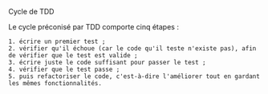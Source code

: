 Cycle de TDD

Le cycle préconisé par TDD comporte cinq étapes :

    1. écrire un premier test ;
    2. vérifier qu'il échoue (car le code qu'il teste n'existe pas), afin de vérifier que le test est valide ;
    3. écrire juste le code suffisant pour passer le test ;
    4. vérifier que le test passe ;
    5. puis refactoriser le code, c'est-à-dire l'améliorer tout en gardant les mêmes fonctionnalités.
